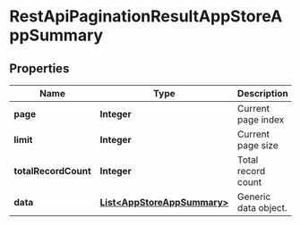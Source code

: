 
# RestApiPaginationResultAppStoreAppSummary

## Properties
Name | Type | Description | Notes
------------ | ------------- | ------------- | -------------
**page** | **Integer** | Current page index | 
**limit** | **Integer** | Current page size | 
**totalRecordCount** | **Integer** | Total record count | 
**data** | [**List&lt;AppStoreAppSummary&gt;**](AppStoreAppSummary.md) | Generic data object. | 



